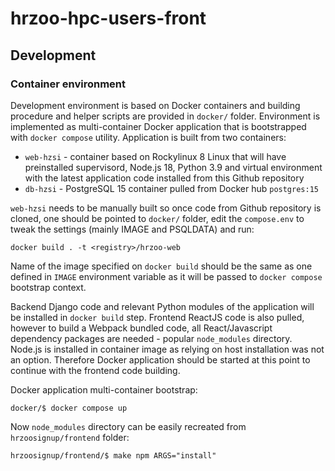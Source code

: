 # hrzoo-hpc-users-front

## Development

### Container environment

Development environment is based on Docker containers and building procedure and helper scripts are provided in `docker/` folder. Environment is implemented as multi-container Docker application that is bootstrapped with `docker compose` utility. Application is built from two containers:
* `web-hzsi` - container based on Rockylinux 8 Linux that will have preinstalled supervisord, Node.js 18, Python 3.9 and virtual environment with the latest application code installed from this Github repository
* `db-hzsi` - PostgreSQL 15 container pulled from Docker hub `postgres:15`

`web-hzsi` needs to be manually built so once code from Github repository is cloned, one should be pointed to `docker/` folder, edit the `compose.env` to tweak the settings (mainly IMAGE and PSQLDATA) and run:
```
docker build . -t <registry>/hrzoo-web
```
Name of the image specified on `docker build` should be the same as one defined in `IMAGE` environment variable as it will be passed to `docker compose` bootstrap context.

Backend Django code and relevant Python modules of the application will be installed in `docker build` step. Frontend ReactJS code is also pulled, however to build a Webpack bundled code, all React/Javascript dependency packages are needed - popular `node_modules` directory. Node.js is installed in container image as relying on host installation was not an option. Therefore Docker application should be started at this point to continue with the frontend code building.

Docker application multi-container bootstrap:
```
docker/$ docker compose up
```

Now `node_modules` directory can be easily recreated from `hrzoosignup/frontend` folder:
```
hrzoosignup/frontend/$ make npm ARGS="install"
```
